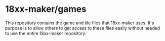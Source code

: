 # 18xx-maker/games

This repository contains the game and tile files that 18xx-maker uses. It's
purpose is to allow others to get access to these files easily without needed to
use the entire 18xx-maker repository.

